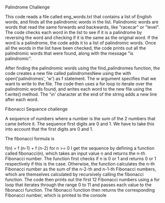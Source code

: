 Palindrome Challenge

This code reads a file called eng_words.txt that contains a list of English words, and finds all the palindromic words in the list. Palindromic words are words that read the same forwards and backwards, like "racecar" or "level".
The code checks each word in the list to see if it is a palindrome by reversing the word and checking if it is the same as the original word. If the word is a palindrome, the code adds it to a list of palindromic words.
Once all the words in the list have been checked, the code prints out all the palindromic words that were found, along with the message "is palindromic".

After finding the palindromic words using the find_palindromes function, the code creates a new file called palindromesNew using the with open('palindromes', 'w') as f statement. 
The w argument specifies that we want to write to the file.
The code then uses a for loop to iterate over the palindromic words found, and writes each word to the new file using the f.write() method. 
The '\n' character at the end of the string adds a new line after each word.




Fibonacci Sequence challenge

A sequence of numbers where a number is the sum of the 2 numbers that came before it. The sequence first digits are 0 and 1.
We have to take this into account that the first digits are 0 and 1.

The fibonacci formula is

f(n) = f (n-1) + f (n-2) for n >= 0
I get the sequence by defining a function called fibonacci(n), which takes an input value n and returns the n-th Fibonacci number.
The function first checks if n is 0 or 1 and returns 0 or 1 respectively if this is the case. 
Otherwise, the function calculates the n-th Fibonacci number as the sum of the n-2-th and n-1-th Fibonacci numbers, which are themselves calculated by recursively calling the fibonacci function.
The code then prints out the first 12 Fibonacci numbers using a for loop that iterates through the range 0 to 11 and passes each value to the fibonacci function.
The fibonacci function then returns the corresponding Fibonacci number, which is printed to the console
